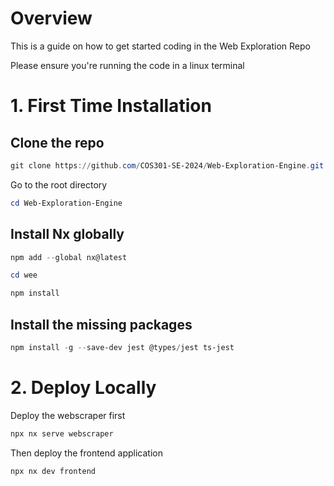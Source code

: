 # Overview
 This is a guide on how to get started coding in the Web Exploration Repo 

Please ensure you're running the code in a linux terminal

# 1. First Time Installation

## Clone the repo

```powershell
git clone https://github.com/COS301-SE-2024/Web-Exploration-Engine.git
```
Go to the root directory 

```powershell
cd Web-Exploration-Engine
```

## Install Nx globally

```powershell
npm add --global nx@latest
``` 


```powershell
cd wee
```

```powershell
npm install
```

## Install the missing packages

```powershell
npm install -g --save-dev jest @types/jest ts-jest
```


# 2. Deploy Locally

Deploy the webscraper first

```powershell
npx nx serve webscraper
```
Then deploy the frontend application

```powershell
npx nx dev frontend
```

